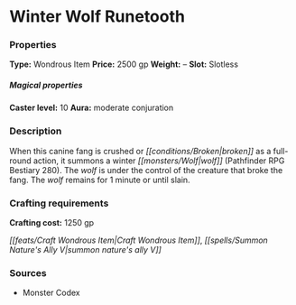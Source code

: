 ﻿---
Title: "Winter Wolf Runetooth"
Type: "Wondrous Item"
Price: "2500 gp"
Weight: "–"
Slot: "Slotless"
Caster level: "10"
Aura: "moderate conjuration"
Description: |
  "When this canine fang is crushed or broken as a full-round action, it summons a winter wolf (_Pathfinder RPG Bestiary_ 280). The wolf is under the control of the creature that broke the fang. The wolf remains for 1 minute or until slain."
Crafting cost: "1250 gp"
Sources: "['Monster Codex']"
---

# Winter Wolf Runetooth

### Properties

**Type:** Wondrous Item **Price:** 2500 gp **Weight:** – **Slot:** Slotless

##### Magical properties

**Caster level:** 10 **Aura:** moderate conjuration

### Description

When this canine fang is crushed or _[[conditions/Broken|broken]]_ as a full-round action, it summons a winter _[[monsters/Wolf|wolf]]_ (Pathfinder RPG Bestiary 280). The _wolf_ is under the control of the creature that broke the fang. The _wolf_ remains for 1 minute or until slain.

### Crafting requirements

**Crafting cost:** 1250 gp

_[[feats/Craft Wondrous Item|Craft Wondrous Item]]_, _[[spells/Summon Nature's Ally V|summon nature's ally V]]_

### Sources

* Monster Codex
